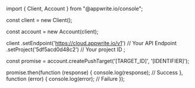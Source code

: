 import { Client, Account } from "@appwrite.io/console";

const client = new Client();

const account = new Account(client);

client
    .setEndpoint('https://cloud.appwrite.io/v1') // Your API Endpoint
    .setProject('5df5acd0d48c2') // Your project ID
;

const promise = account.createPushTarget('[TARGET_ID]', '[IDENTIFIER]');

promise.then(function (response) {
    console.log(response); // Success
}, function (error) {
    console.log(error); // Failure
});